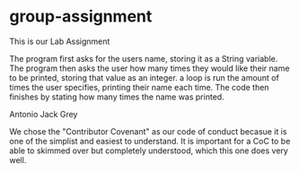 # group-assignment
This is our Lab Assignment

The program first asks for the users name, storing it as a String variable. The program then asks the user how many times they would like their name to be printed, storing that value as an integer. a loop is run the amount of times the user specifies, printing their name each time. The code then finishes by stating how many times the name was printed. 

Antonio
Jack
Grey

We chose the "Contributor Covenant" as our code of conduct becasue it is one of the simplist and easiest to understand. It is important for a CoC to be able to skimmed over but completely understood, which this one does very well.